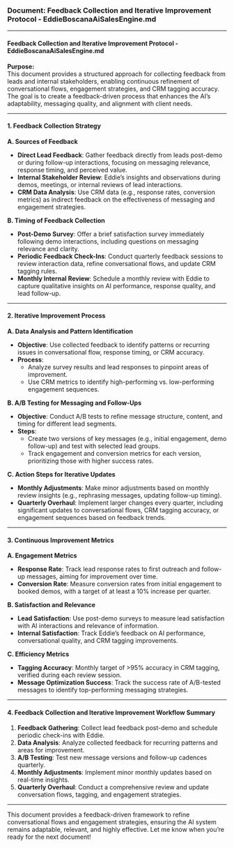 ### Document: **Feedback Collection and Iterative Improvement Protocol - EddieBoscanaAiSalesEngine.md**

---

#### Feedback Collection and Iterative Improvement Protocol - EddieBoscanaAiSalesEngine.md

**Purpose:**  
This document provides a structured approach for collecting feedback from leads and internal stakeholders, enabling continuous refinement of conversational flows, engagement strategies, and CRM tagging accuracy. The goal is to create a feedback-driven process that enhances the AI’s adaptability, messaging quality, and alignment with client needs.

---

#### 1. Feedback Collection Strategy

**A. Sources of Feedback**  
   - **Direct Lead Feedback**: Gather feedback directly from leads post-demo or during follow-up interactions, focusing on messaging relevance, response timing, and perceived value.
   - **Internal Stakeholder Review**: Eddie’s insights and observations during demos, meetings, or internal reviews of lead interactions.
   - **CRM Data Analysis**: Use CRM data (e.g., response rates, conversion metrics) as indirect feedback on the effectiveness of messaging and engagement strategies.

**B. Timing of Feedback Collection**  
   - **Post-Demo Survey**: Offer a brief satisfaction survey immediately following demo interactions, including questions on messaging relevance and clarity.
   - **Periodic Feedback Check-Ins**: Conduct quarterly feedback sessions to review interaction data, refine conversational flows, and update CRM tagging rules.
   - **Monthly Internal Review**: Schedule a monthly review with Eddie to capture qualitative insights on AI performance, response quality, and lead follow-up.

---

#### 2. Iterative Improvement Process

**A. Data Analysis and Pattern Identification**  
   - **Objective**: Use collected feedback to identify patterns or recurring issues in conversational flow, response timing, or CRM accuracy.
   - **Process**:
     - Analyze survey results and lead responses to pinpoint areas of improvement.
     - Use CRM metrics to identify high-performing vs. low-performing engagement sequences.

**B. A/B Testing for Messaging and Follow-Ups**  
   - **Objective**: Conduct A/B tests to refine message structure, content, and timing for different lead segments.
   - **Steps**:
     - Create two versions of key messages (e.g., initial engagement, demo follow-up) and test with selected lead groups.
     - Track engagement and conversion metrics for each version, prioritizing those with higher success rates.

**C. Action Steps for Iterative Updates**  
   - **Monthly Adjustments**: Make minor adjustments based on monthly review insights (e.g., rephrasing messages, updating follow-up timing).
   - **Quarterly Overhaul**: Implement larger changes every quarter, including significant updates to conversational flows, CRM tagging accuracy, or engagement sequences based on feedback trends.

---

#### 3. Continuous Improvement Metrics

**A. Engagement Metrics**  
   - **Response Rate**: Track lead response rates to first outreach and follow-up messages, aiming for improvement over time.
   - **Conversion Rate**: Measure conversion rates from initial engagement to booked demos, with a target of at least a 10% increase per quarter.

**B. Satisfaction and Relevance**  
   - **Lead Satisfaction**: Use post-demo surveys to measure lead satisfaction with AI interactions and relevance of information.
   - **Internal Satisfaction**: Track Eddie’s feedback on AI performance, conversational quality, and CRM tagging improvements.

**C. Efficiency Metrics**  
   - **Tagging Accuracy**: Monthly target of >95% accuracy in CRM tagging, verified during each review session.
   - **Message Optimization Success**: Track the success rate of A/B-tested messages to identify top-performing messaging strategies.

---

#### 4. Feedback Collection and Iterative Improvement Workflow Summary

1. **Feedback Gathering**: Collect lead feedback post-demo and schedule periodic check-ins with Eddie.
2. **Data Analysis**: Analyze collected feedback for recurring patterns and areas for improvement.
3. **A/B Testing**: Test new message versions and follow-up cadences quarterly.
4. **Monthly Adjustments**: Implement minor monthly updates based on real-time insights.
5. **Quarterly Overhaul**: Conduct a comprehensive review and update conversation flows, tagging, and engagement strategies.

---

This document provides a feedback-driven framework to refine conversational flows and engagement strategies, ensuring the AI system remains adaptable, relevant, and highly effective. Let me know when you’re ready for the next document!
